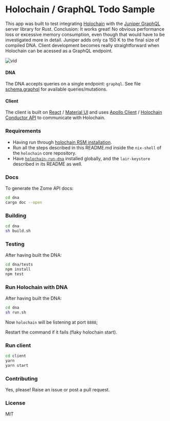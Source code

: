 # Holochain / GraphQL Todo Sample

This app was built to test integrating [Holochain](https://holochain.org/) with the [Juniper GraphQL](https://github.com/graphql-rust/juniper) server library for Rust. Conclusion: It works great! No obvious performance loss or excessive memory consumption, even though that would have to be investigated more in detail. Juniper adds only ca 150 K to the final size of compiled DNA. Client development becomes really straightforward when Holochain can be acessed as a GraphQL endpoint. 

![vid](https://user-images.githubusercontent.com/9698363/104852924-adc0dc80-58fd-11eb-827c-eaa5fcb906ec.gif)

#### DNA

The DNA accepts queries on a single endpoint: `graphql`. See file [schema.graphql](./dna/schema.graphql) for available queries/mutations.

#### Client

The client is built on [React](https://reactjs.org/) / [Material UI](https://material-ui.com/) and uses [Apollo Client](https://www.apollographql.com/docs/react/) / [Holochain Conductor API](https://github.com/holochain/holochain-conductor-api) to communicate with Holochain.

### Requirements

- Having run through [holochain RSM installation](https://github.com/holochain/holochain-dna-build-tutorial).
- Run all the steps described in this README.md inside the `nix-shell` of the `holochain` core repository.
- Have [`holochain-run-dna`](https://www.npmjs.com/package/@holochain-open-dev/holochain-run-dna) installed globally, and the `lair-keystore` described in its README as well.

### Docs

To generate the Zome API docs:

```bash
cd dna
cargo doc --open
```

### Building

```bash
cd dna
sh build.sh
```

### Testing

After having built the DNA:

```bash
cd dna/tests
npm install
npm test
```

### Run Holochain with DNA

After having built the DNA:

```bash
cd dna
sh run.sh
```

Now `holochain` will be listening at port `8888`;

Restart the command if it fails (flaky holochain start).

### Run client

```bash
cd client
yarn
yarn start
```

### Contributing

Yes, please! Raise an issue or post a pull request.

### License

MIT
